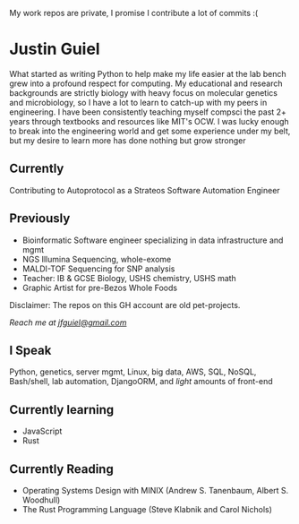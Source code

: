 My work repos are private, I promise I contribute a lot of commits :(

# Justin Guiel
What started as writing Python to help make my life easier at the lab bench grew into a profound respect for computing. My educational and research backgrounds are strictly biology with heavy focus on molecular genetics and microbiology, so I have a lot to learn to catch-up with my peers in engineering. I have been consistently teaching myself compsci the past 2+ years through textbooks and resources like MIT's OCW. I was lucky enough to break into the engineering world and get some experience under my belt, but my desire to learn more has done nothing but grow stronger

## Currently
Contributing to Autoprotocol as a Strateos Software Automation Engineer

## Previously
- Bioinformatic Software engineer specializing in data infrastructure and mgmt
- NGS Illumina Sequencing, whole-exome
- MALDI-TOF Sequencing for SNP analysis
- Teacher: IB & GCSE Biology, USHS chemistry, USHS math
- Graphic Artist for pre-Bezos Whole Foods


Disclaimer: The repos on this GH account are old pet-projects. 

*Reach me at jfguiel@gmail.com*

## I Speak
Python, genetics, server mgmt, Linux, big data, AWS, SQL, NoSQL, Bash/shell, lab automation, DjangoORM, and *light* amounts of front-end

## Currently learning
- JavaScript
- Rust

## Currently Reading
- Operating Systems Design with MINIX (Andrew S. Tanenbaum, Albert S. Woodhull)
- The Rust Programming Language (Steve Klabnik and Carol Nichols)
